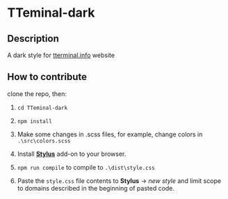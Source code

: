 # TTeminal-dark

## Description

A dark style for [tterminal.info](http://tterminal.info) website

## How to contribute

clone the repo, then:

1. `cd TTeminal-dark`

2. `npm install`

3. Make some changes in .scss files, for example, change colors in `.\src\colors.scss`

4. Install **[Stylus](https://github.com/openstyles/stylus#releases)** add-on to your browser.

5. `npm run compile` to compile to `.\dist\style.css`

6. Paste the `style.css` file contents to **Stylus** -> *new style* and limit scope to domains described in the beginning of pasted code.